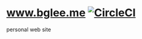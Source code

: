 # www.bglee.me [![CircleCI](https://circleci.com/gh/deptno/www.bglee.me.svg?style=svg)](https://circleci.com/gh/deptno/www.bglee.me)

personal web site
